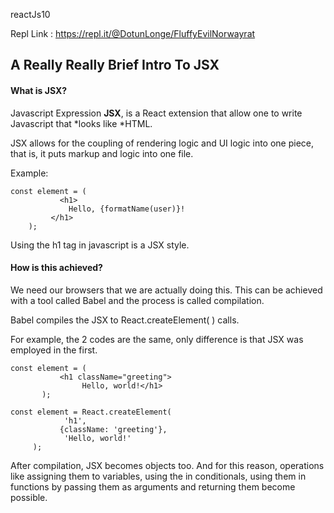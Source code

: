 reactJs10


Repl Link : https://repl.it/@DotunLonge/FluffyEvilNorwayrat


## A Really Really Brief Intro To JSX

#### What is JSX?

Javascript Expression **JSX**, is a React extension that allow one to write Javascript that *looks like *HTML.

JSX allows for the coupling of rendering logic and UI logic into one piece, that is, it puts markup and logic into one file.

Example:

```
const element = (
           <h1>
             Hello, {formatName(user)}!
         </h1>
    );
```

Using the h1 tag in javascript is a JSX style.

#### How is this achieved?

We need our browsers that we are actually doing this. This can be achieved with a tool called Babel and the process is called compilation.

Babel compiles the JSX to React.createElement( ) calls.

For example, the 2 codes are the same, only difference is that JSX was employed in the first.

```
const element = (
           <h1 className="greeting">
                Hello, world!</h1>
       );

const element = React.createElement(
            'h1',
           {className: 'greeting'},
            'Hello, world!'
     );
```

After compilation, JSX becomes objects too. And for this reason, operations like assigning them to variables, using the in conditionals, using them in functions by passing them as arguments and returning them become possible.